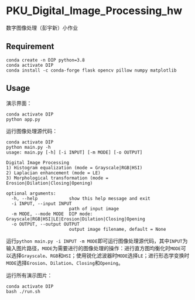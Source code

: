 # PKU_Digital_Image_Processing_hw
数字图像处理（彭宇新）小作业

## Requirement
```
conda create -n DIP python=3.8
conda activate DIP
conda install -c conda-forge flask opencv pillow numpy matplotlib
```

## Usage
演示界面：
```
conda activate DIP
python app.py
```
运行图像处理源代码：
```
conda activate DIP
python main.py -h
usage: main.py [-h] [-i INPUT] [-m MODE] [-o OUTPUT]

Digital Image Processing 
1) Histogram equalization (mode = Grayscale|RGB|HSI) 
2) Laplacian enhancement (mode = LE) 
3) Morphological transformation (mode = Erosion|Dilation|Closing|Opening)

optional arguments:
  -h, --help            show this help message and exit
  -i INPUT, --input INPUT
                        path of input image
  -m MODE, --mode MODE  DIP mode: Grayscale|RGB|HSI|LE|Erosion|Dilation|Closing|Opening
  -o OUTPUT, --output OUTPUT
                        output image filename, default = None
```
运行`python main.py -i INPUT -m MODE`即可运行图像处理源代码，其中`INPUT`为输入图片路径，`MODE`为需要进行的图像处理的操作：进行直方图均衡化时`MODE`可以选择`Grayscale`、`RGB`和`HSI`；使用锐化滤波器时`MODE`选择`LE`；进行形态学变换时`MODE`选择`Erosion`、`Dilation`、`Closing`和`Opening`。

运行所有演示图片：
```
conda activate DIP
bash ./run.sh
```
